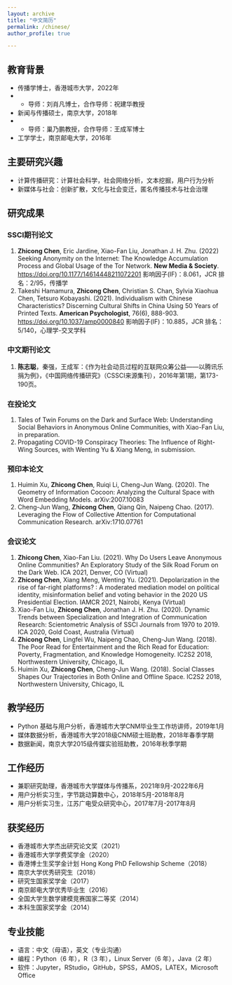 ```yaml
---
layout: archive
title: "中文简历"
permalink: /chinese/
author_profile: true

---
```


## 教育背景
- 传播学博士，香港城市大学，2022年
- - 导师：刘肖凡博士，合作导师：祝建华教授
- 新闻与传播硕士，南京大学，2018年
- - 导师：巢乃鹏教授，合作导师：王成军博士
- 工学学士，南京邮电大学，2016年

## 主要研究兴趣
- 计算传播研究：计算社会科学，社会网络分析，文本挖掘，用户行为分析
- 新媒体与社会：创新扩散，文化与社会变迁，匿名传播技术与社会治理

## 研究成果
### SSCI期刊论文
1. **Zhicong Chen**, Eric Jardine, Xiao-Fan Liu, Jonathan J. H. Zhu. (2022) Seeking Anonymity on the Internet: The Knowledge Accumulation Process and Global Usage of the Tor Network. **New Media & Society**. https://doi.org/10.1177/14614448211072201
影响因子(IF)：8.061，JCR 排名：2/95，传播学
2. Takeshi Hamamura, **Zhicong Chen**, Christian S. Chan, Sylvia Xiaohua Chen, Tetsuro Kobayashi. (2021). Individualism with Chinese Characteristics? Discerning Cultural Shifts in China Using 50 Years of Printed Texts. **American Psychologist**, 76(6), 888-903. https://doi.org/10.1037/amp0000840
影响因子(IF)：10.885，JCR 排名：5/140，心理学-交叉学科

### 中文期刊论文
1. **陈志聪**，秦强，王成军：《作为社会动员过程的互联网众筹公益——以腾讯乐捐为例》，《中国网络传播研究》（CSSCI来源集刊），2016年第1期，第173-190页。

### 在投论文
1. Tales of Twin Forums on the Dark and Surface Web: Understanding Social Behaviors in Anonymous Online Communities, with Xiao-Fan Liu, in preparation.
2. Propagating COVID-19 Conspiracy Theories: The Influence of Right-Wing Sources, with Wenting Yu & Xiang Meng, in submission.

### 预印本论文
1. Huimin Xu, **Zhicong Chen**, Ruiqi Li, Cheng-Jun Wang. (2020). The Geometry of Information Cocoon: Analyzing the Cultural Space with Word Embedding Models. arXiv:2007.10083
2. Cheng-Jun Wang, **Zhicong Chen**, Qiang Qin, Naipeng Chao. (2017). Leveraging the Flow of Collective Attention for Computational Communication Research. arXiv:1710.07761

### 会议论文
1. **Zhicong Chen**, Xiao-Fan Liu. (2021). Why Do Users Leave Anonymous Online Communities? An Exploratory Study of the Silk Road Forum on the Dark Web. ICA 2021, Denver, CO (Virtual)
2. **Zhicong Chen**, Xiang Meng, Wenting Yu. (2021). Depolarization in the rise of far-right platforms? : A moderated mediation model on political identity, misinformation belief and voting behavior in the 2020 US Presidential Election. IAMCR 2021, Nairobi, Kenya (Virtual)
3. Xiao-Fan Liu, **Zhicong Chen**, Jonathan J. H. Zhu. (2020). Dynamic Trends between Specialization and Integration of Communication Research: Scientometric Analysis of SSCI Journals from 1970 to 2019. ICA 2020, Gold Coast, Australia (Virtual)
4. **Zhicong Chen**, Lingfei Wu, Naipeng Chao, Cheng-Jun Wang. (2018). The Poor Read for Entertainment and the Rich Read for Education: Poverty, Fragmentation, and Knowledge Homogeneity. IC2S2 2018, Northwestern University, Chicago, IL
5. Huimin Xu, **Zhicong Chen**, Cheng-Jun Wang. (2018). Social Classes Shapes Our Trajectories in Both Online and Offline Space. IC2S2 2018, Northwestern University, Chicago, IL

## 教学经历
- Python 基础与用户分析，香港城市大学CNM毕业生工作坊讲师，2019年1月
- 媒体数据分析，香港城市大学2018级CNM硕士班助教，2018年春季学期
- 数据新闻，南京大学2015级传媒实验班助教，2016年秋季学期

## 工作经历
- 兼职研究助理，香港城市大学媒体与传播系，2021年9月-2022年6月
- 用户分析实习生，字节跳动算数中心，2018年5月-2018年8月
- 用户分析实习生，江苏广电受众研究中心，2017年7月-2017年8月

## 获奖经历
- 香港城市大学杰出研究论文奖（2021）
- 香港城市大学学费奖学金（2020）
- 香港博士生奖学金计划 Hong Kong PhD Fellowship Scheme（2018）
- 南京大学优秀研究生（2018）
- 研究生国家奖学金（2017）
- 南京邮电大学优秀毕业生（2016）
- 全国大学生数学建模竞赛国家二等奖（2014）
- 本科生国家奖学金（2014）

## 专业技能
- 语言：中文（母语），英文（专业沟通）
- 编程：Python（6 年），R（3 年），Linux Server（6 年），Java（2 年）
- 软件：Jupyter，RStudio，GitHub，SPSS，AMOS，LATEX，Microsoft Office
